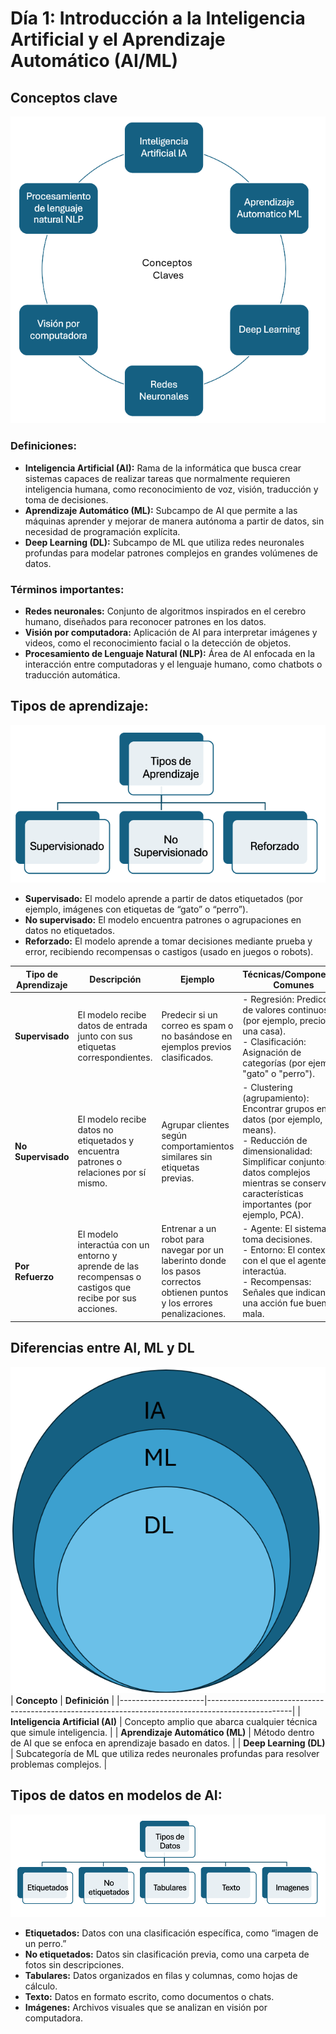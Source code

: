 # Día 1: Introducción a la Inteligencia Artificial y el Aprendizaje Automático (AI/ML)

## Conceptos clave
![Conceptos Claves](img/1-4.png)
### Definiciones:
- **Inteligencia Artificial (AI):** Rama de la informática que busca crear sistemas capaces de realizar tareas que normalmente requieren inteligencia humana, como reconocimiento de voz, visión, traducción y toma de decisiones.
- **Aprendizaje Automático (ML):** Subcampo de AI que permite a las máquinas aprender y mejorar de manera autónoma a partir de datos, sin necesidad de programación explícita.
- **Deep Learning (DL):** Subcampo de ML que utiliza redes neuronales profundas para modelar patrones complejos en grandes volúmenes de datos.

### Términos importantes:
- **Redes neuronales:** Conjunto de algoritmos inspirados en el cerebro humano, diseñados para reconocer patrones en los datos.
- **Visión por computadora:** Aplicación de AI para interpretar imágenes y videos, como el reconocimiento facial o la detección de objetos.
- **Procesamiento de Lenguaje Natural (NLP):** Área de AI enfocada en la interacción entre computadoras y el lenguaje humano, como chatbots o traducción automática.

## Tipos de aprendizaje:
![Tipos de aprendizaje](img/1-3.png)
- **Supervisado:** El modelo aprende a partir de datos etiquetados (por ejemplo, imágenes con etiquetas de “gato” o “perro”).
- **No supervisado:** El modelo encuentra patrones o agrupaciones en datos no etiquetados.
- **Reforzado:** El modelo aprende a tomar decisiones mediante prueba y error, recibiendo recompensas o castigos (usado en juegos o robots).

| **Tipo de Aprendizaje**       | **Descripción**                                                                                                                                                    | **Ejemplo**                                                                                                   | **Técnicas/Componentes Comunes**                                                                                      |
|-------------------------------|--------------------------------------------------------------------------------------------------------------------------------------------------------------------|--------------------------------------------------------------------------------------------------------------|-----------------------------------------------------------------------------------------------------------------------|
| **Supervisado**               | El modelo recibe datos de entrada junto con sus etiquetas correspondientes.                                                                                       | Predecir si un correo es spam o no basándose en ejemplos previos clasificados.                               | - Regresión: Predicción de valores continuos (por ejemplo, precio de una casa). <br> - Clasificación: Asignación de categorías (por ejemplo, "gato" o "perro"). |
| **No Supervisado**            | El modelo recibe datos no etiquetados y encuentra patrones o relaciones por sí mismo.                                                                             | Agrupar clientes según comportamientos similares sin etiquetas previas.                                      | - Clustering (agrupamiento): Encontrar grupos en los datos (por ejemplo, k-means). <br> - Reducción de dimensionalidad: Simplificar conjuntos de datos complejos mientras se conservan características importantes (por ejemplo, PCA). |
| **Por Refuerzo**              | El modelo interactúa con un entorno y aprende de las recompensas o castigos que recibe por sus acciones.                                                          | Entrenar a un robot para navegar por un laberinto donde los pasos correctos obtienen puntos y los errores penalizaciones. | - Agente: El sistema que toma decisiones. <br> - Entorno: El contexto con el que el agente interactúa. <br> - Recompensas: Señales que indican si una acción fue buena o mala. |


## Diferencias entre AI, ML y DL
![diferencias](img/1-1.png)
| **Concepto**       | **Definición**                                                                                     |
|---------------------|---------------------------------------------------------------------------------------------------|
| **Inteligencia Artificial (AI)** | Concepto amplio que abarca cualquier técnica que simule inteligencia.                               |
| **Aprendizaje Automático (ML)**  | Método dentro de AI que se enfoca en aprendizaje basado en datos.                                   |
| **Deep Learning (DL)**           | Subcategoría de ML que utiliza redes neuronales profundas para resolver problemas complejos.       |


## Tipos de datos en modelos de AI:
![Tipos de Datos](img/1-2.png)
- **Etiquetados:** Datos con una clasificación específica, como “imagen de un perro.”
- **No etiquetados:** Datos sin clasificación previa, como una carpeta de fotos sin descripciones.
- **Tabulares:** Datos organizados en filas y columnas, como hojas de cálculo.
- **Texto:** Datos en formato escrito, como documentos o chats.
- **Imágenes:** Archivos visuales que se analizan en visión por computadora.
